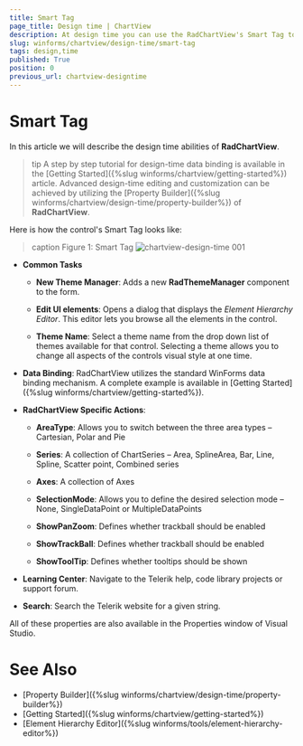 ```yaml
---
title: Smart Tag
page_title: Design time | ChartView
description: At design time you can use the RadChartView's Smart Tag to change the applied theme or navigate to the online documentation. The control supports design-time data binding and features a property builder.
slug: winforms/chartview/design-time/smart-tag
tags: design,time
published: True
position: 0
previous_url: chartview-designtime
---
```


# Smart Tag

In this article we will describe the design time abilities of __RadChartView__. 

>tip A step by step tutorial for design-time data binding is available in the [Getting Started]({%slug winforms/chartview/getting-started%}) article. Advanced design-time editing and customization can be achieved by utilizing the [Property Builder]({%slug winforms/chartview/design-time/property-builder%}) of __RadChartView__.
>

Here is how the control's Smart Tag looks like:

>caption Figure 1: Smart Tag
![chartview-design-time 001](images/chartview-design-time001.png)

* __Common Tasks__

	* __New Theme Manager__: Adds a new __RadThemeManager__ component to the form.

	* __Edit UI elements__: Opens a dialog that displays the *Element Hierarchy Editor*. This editor lets you browse all the elements in the control.

	* __Theme Name__: Select a theme name from the drop down list of themes available for that control. Selecting a theme allows you to change all aspects of the controls visual style at one time.

* __Data Binding__: RadChartView utilizes the standard WinForms data binding mechanism. A complete example is available in [Getting Started]({%slug winforms/chartview/getting-started%}).

* __RadChartView Specific Actions__:
	
	* __AreaType__: Allows you to switch between the three area types – Cartesian, Polar and Pie
	
	* __Series__: A collection of ChartSeries – Area, SplineArea, Bar, Line, Spline, Scatter point, Combined series

	* __Axes__: A collection of Axes
	
	* __SelectionMode__: Allows you to define the desired selection mode – None, SingleDataPoint or MultipleDataPoints            
	
	* __ShowPanZoom__: Defines whether trackball should be enabled
	
	* __ShowTrackBall__: Defines whether trackball should be enabled

	* __ShowToolTip__: Defines whether tooltips should be shown

* __Learning Center__: Navigate to the Telerik help, code library projects or support forum.

* __Search__: Search the Telerik website for a given string.

All of these properties are also available in the Properties window of Visual Studio.

# See Also

* [Property Builder]({%slug winforms/chartview/design-time/property-builder%})
* [Getting Started]({%slug winforms/chartview/getting-started%})
* [Element Hierarchy Editor]({%slug winforms/tools/element-hierarchy-editor%})